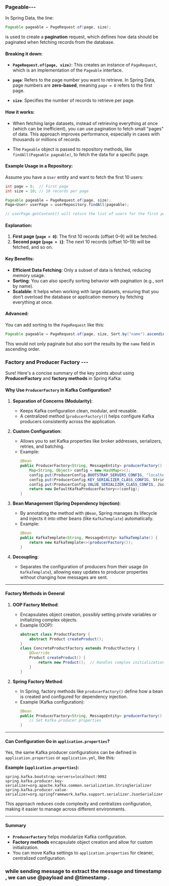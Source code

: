 ### Pageable---

In Spring Data, the line:

```java
Pageable pageable = PageRequest.of(page, size);
```

is used to create a **pagination** request, which defines how data should be paginated when fetching records from the database.

#### Breaking it down:

- **`PageRequest.of(page, size)`**: This creates an instance of `PageRequest`, which is an implementation of the `Pageable` interface.

- **`page`**: Refers to the page number you want to retrieve. In Spring Data, page numbers are **zero-based**, meaning `page = 0` refers to the first page.

- **`size`**: Specifies the number of records to retrieve per page.

#### How it works:

- When fetching large datasets, instead of retrieving everything at once (which can be inefficient), you can use pagination to fetch small "pages" of data. This approach improves performance, especially in cases with thousands or millions of records.


- The `Pageable` object is passed to repository methods, like `findAll(Pageable pageable)`, to fetch the data for a specific page.



#### Example Usage in a Repository:

Assume you have a `User` entity and want to fetch the first 10 users:

```java
int page = 0;  // First page
int size = 10; // 10 records per page

Pageable pageable = PageRequest.of(page, size);
Page<User> userPage = userRepository.findAll(pageable);

// userPage.getContent() will return the list of users for the first page
```

#### Explanation:
1. **First page (`page = 0`)**: The first 10 records (offset 0–9) will be fetched.
2. **Second page (`page = 1`)**: The next 10 records (offset 10–19) will be fetched, and so on.

#### Key Benefits:
- **Efficient Data Fetching**: Only a subset of data is fetched, reducing memory usage.
- **Sorting**: You can also specify sorting behavior with pagination (e.g., sort by name).
- **Scalable**: It helps when working with large datasets, ensuring that you don’t overload the database or application memory by fetching everything at once.


#### Advanced:
You can add sorting to the `PageRequest` like this:

```java
Pageable pageable = PageRequest.of(page, size, Sort.by("name").ascending());
```

This would not only paginate but also sort the results by the `name` field in ascending order.








### Factory and Producer Factory ---

Sure! Here's a concise summary of the key points about using **ProducerFactory** and **factory methods** in Spring Kafka:


#### Why Use `ProducerFactory` in Kafka Configuration?

1. **Separation of Concerns (Modularity)**:
   - Keeps Kafka configuration clean, modular, and reusable. 
   - A centralized method (`producerFactory()`) helps configure Kafka producers consistently across the application.

2. **Custom Configuration**:
   - Allows you to set Kafka properties like broker addresses, serializers, retries, and batching.
   - Example:
     ```java
     @Bean
     public ProducerFactory<String, MessageEntity> producerFactory() {
         Map<String, Object> config = new HashMap<>();
         config.put(ProducerConfig.BOOTSTRAP_SERVERS_CONFIG, "localhost:9092");
         config.put(ProducerConfig.KEY_SERIALIZER_CLASS_CONFIG, StringSerializer.class);
         config.put(ProducerConfig.VALUE_SERIALIZER_CLASS_CONFIG, JsonSerializer.class);
         return new DefaultKafkaProducerFactory<>(config);
     }
     ```

3. **Bean Management (Spring Dependency Injection)**:
   - By annotating the method with `@Bean`, Spring manages its lifecycle and injects it into other beans (like `KafkaTemplate`) automatically.
   - Example:
     ```java
     @Bean
     public KafkaTemplate<String, MessageEntity> kafkaTemplate() {
         return new KafkaTemplate<>(producerFactory());
     }
     ```

4. **Decoupling**:
   - Separates the configuration of producers from their usage (in `KafkaTemplate`), allowing easy updates to producer properties without changing how messages are sent.

---

#### Factory Methods in General

1. **OOP Factory Method**:
   - Encapsulates object creation, possibly setting private variables or initializing complex objects.
   - Example (OOP):
     ```java
     abstract class ProductFactory {
         abstract Product createProduct();
     }
     class ConcreteProductFactory extends ProductFactory {
         @Override
         Product createProduct() {
             return new Product();  // Handles complex initialization
         }
     }
     ```

2. **Spring Factory Method**:
   - In Spring, factory methods like `producerFactory()` define how a bean is created and configured for dependency injection.
   - Example (Kafka configuration):
     ```java
     @Bean
     public ProducerFactory<String, MessageEntity> producerFactory() {
         // Set Kafka producer properties
     }
     ```

---

#### Can Configuration Go in `application.properties`?

Yes, the same Kafka producer configurations can be defined in `application.properties` or `application.yml`, like this:

**Example (`application.properties`):**
```properties
spring.kafka.bootstrap-servers=localhost:9092
spring.kafka.producer.key-serializer=org.apache.kafka.common.serialization.StringSerializer
spring.kafka.producer.value-serializer=org.springframework.kafka.support.serializer.JsonSerializer
```

This approach reduces code complexity and centralizes configuration, making it easier to manage across different environments.

---

#### Summary

- **`ProducerFactory`** helps modularize Kafka configuration.
- **Factory methods** encapsulate object creation and allow for custom initialization.
- You can move Kafka settings to `application.properties` for cleaner, centralized configuration.












### while sending message to extract the message and timestamp , we can use @payload and @timestamp .




